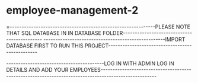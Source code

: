 # employee-management-2
=-------------------------------------------------------------PLEASE NOTE THAT SQL DATABASE IN IN DATABASE FOLDER--------------------------------------------
---------------------------------------------------IMPORT DATABASE FIRST TO RUN THIS PROJECT------------------------------------------------


-----------------------------------------LOG IN WITH ADMIN LOG IN DETAILS AND ADD YOUR EMPLOYEES-----------------------------------------------------------------------------------------------------


